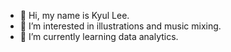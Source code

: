 - 👋 Hi, my name is Kyul Lee.
- 👀 I’m interested in illustrations and music mixing.
- 🌱 I’m currently learning data analytics.
